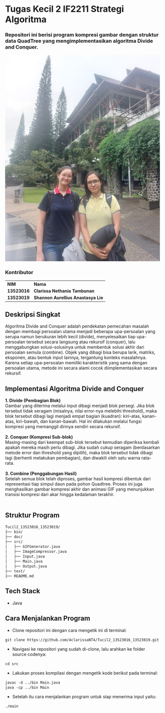 # Tugas Kecil 2 IF2211 Strategi Algoritma
### Repositori ini berisi program kompresi gambar dengan struktur data QuadTree yang mengimplementasikan algoritma Divide and Conquer.
![creators](https://github.com/4clarissaNT4/Tucil2_13523016_13523019/blob/main/doc/image_tucil2.jpg)
<div id="contributor">
  <strong>
    <h3>Kontributor</h3>
    <table align="center">
      <tr>
        <td>NIM</td>
        <td>Nama</td>
      </tr>
      <tr>
        <td>13523016</td>
        <td>Clarissa Nethania Tambunan</td>
      </tr>
      <tr>
        <td>13523019</td>
        <td>Shannon Aurellius Anastasya Lie</td>
    </table>
  </strong>
</div>

## Deskripsi Singkat
Algoritma Divide and Conquer adalah pendekatan pemecahan masalah dengan membagi persoalan utama menjadi beberapa upa-persoalan yang serupa namun berukuran lebih kecil (divide), menyelesaikan tiap upa-persoalan tersebut secara langsung atau rekursif (conquer), lalu menggabungkan solusi-solusinya untuk membentuk solusi akhir dari persoalan semula (combine). Objek yang dibagi bisa berupa larik, matriks, eksponen, atau bentuk input lainnya, tergantung konteks masalahnya. Karena setiap upa-persoalan memiliki karakteristik yang sama dengan persoalan utama, metode ini secara alami cocok diimplementasikan secara rekursif.

## Implementasi Algoritma Divide and Conquer
<b>1. Divide (Pembagian Blok) </b><br/>
Gambar yang diterima melalui input dibagi menjadi blok persegi. Jika blok tersebut tidak seragam (misalnya, nilai error-nya melebihi threshold), maka blok tersebut dibagi lagi menjadi empat bagian (kuadran): kiri-atas, kanan-atas, kiri-bawah, dan kanan-bawah. Hal ini dilakukan melalui fungsi kompresi yang memanggil dirinya sendiri secara rekursif. <br /><br />
<b>2. Conquer (Kompresi Sub-blok) </b><br />
Masing-masing dari keempat sub-blok tersebut kemudian diperiksa kembali apakah mereka masih perlu dibagi. Jika sudah cukup seragam (berdasarkan metode error dan threshold yang dipilih), maka blok tersebut tidak dibagi lagi (berhenti melakukan pembagian), dan diwakili oleh satu warna rata-rata. <br /><br />
<b>3. Combine (Penggabungan Hasil) </b><br />
Setelah semua blok telah diproses, gambar hasil kompresi dibentuk dari representasi tiap simpul daun pada pohon Quadtree. Proses ini juga menghasilkan gambar kompresi akhir dan animasi GIF yang menunjukkan transisi kompresi dari akar hingga kedalaman terakhir. <br /><br />

## Struktur Program
```
Tucil2_13523016_13523019/
├── bin/
├── doc/
├── src/
│   ├── GIFGenerator.java
│   ├── ImageCompressor.java
│   ├── Input.java
│   ├── Main.java
│   ├── Output.java
├── test/
├── README.md
```

## Tech Stack
- Java

## Cara Menjalankan Program
- Clone repositori ini dengan cara mengetik ini di terminal:
```shell
git clone https://github.com/4clarissaNT4/Tucil2_13523016_13523019.git
```

- Navigasi ke repositori yang sudah di-clone, lalu arahkan ke folder source codenya:
```shell
cd src
```

- Lakukan proses kompilasi dengan mengetik kode berikut pada terminal:
```shell
javac -d ../bin Main.java
java -cp ../bin Main
```

- Setelah itu cara menjalankan program untuk siap menerima input yaitu:
```shell
./main
```
